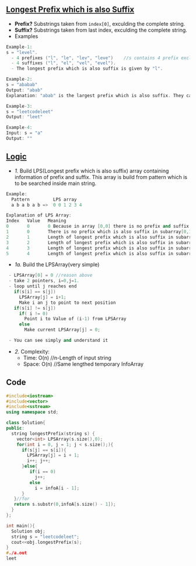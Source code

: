 ## [Longest Prefix which is also Suffix](https://leetcode.com/problems/longest-happy-prefix/)
- **Prefix?** Substrings taken from `index[0]`, exculding the complete string.
- **Suffix?** Substrings taken from last index, exculding the complete string.
- Examples
```c++
Example-1:
s = "level". 
  - 4 prefixes ("l", "le", "lev", "leve")    //s contains 4 prefix excluding itself
  - 4 suffixes ("l", "el", "vel", "evel"). 
  - The longest prefix which is also suffix is given by "l".

Example-2:
s = "ababab"
Output: "abab"
Explanation: "abab" is the largest prefix which is also suffix. They can overlap in the original string.

Example-3:
s = "leetcodeleet"
Output: "leet"

Example-4:
Input: s = "a"
Output: ""
```

## [Logic](https://www.youtube.com/watch?v=GTJr8OvyEVQ)
- *1.* Build LPS(Longest prefix which is also suffix) array containing information of prefix and suffix. This array is build from pattern which is to be searched inside main string.
```c++
Example:
  Pattern         LPS array
  a b a b a b =>  0 0 1 2 3 4

Explanation of LPS Array:
Index   Value   Meaning
0       0       0 Because in array [0,0] there is no prefix and suffix since suffix,prefix need to exclude compelte string
1       0       There is no prefix which is also suffix in subarray[0,1]
2       1       Length of longest prefix which is also suffix in subarray[0..2] is 1. aba (ie a)
3       2       Length of longest prefix which is also suffix in subarray[0..3] is 2. abab (ie ab)
4       3       Length of longest prefix which is also suffix in subarray[0..4] is 3. ababa (ie aba)
5       4       Length of longest prefix which is also suffix in subarray[0..5] is 4. ababab (ie abab)
```

- *1a.* Build the LPSArray(very simple)
```c++        
 - LPSArray[0] = 0 //reason above
 - take 2 pointers, i=0,j=1. 
 - loop until j reaches end
   if(s[i] == s[j])
     LPSArray[j] = i+1;
     Make i an j to point to next position
   if(s[i] != s[j])
     if( i != 0)
       Point i to Value of (i-1) from LPSArray
     else
       Make current LPSArray[j] = 0;

 - You can see simply and understand it
 ```

- *2.* Complexity:
  - Time: O(n)      //n-Length of input string
  - Space: O(n)     //Same lengthed temporary InfoArray

## Code
```c++
#include<iostream>
#include<vector>
#include<sstream>
using namespace std;

class Solution{
public:
  string longestPrefix(string s) {
    vector<int> LPSArray(s.size(),0);
    for(int i = 0, j = 1; j < s.size();){
      if(s[j] == s[i]){
        LPSArray[j] = i + 1;
        i++; j++;
      }else{
         if(i == 0)
           j++;
         else
           i = infoA[i - 1];
      }
   }//for
   return s.substr(0,infoA[s.size() - 1]);
  }
};

int main(){
  Solution obj;
  string s = "leetcodeleet";
  cout<<obj.longestPrefix(s);
}
#./a.out
leet
```
